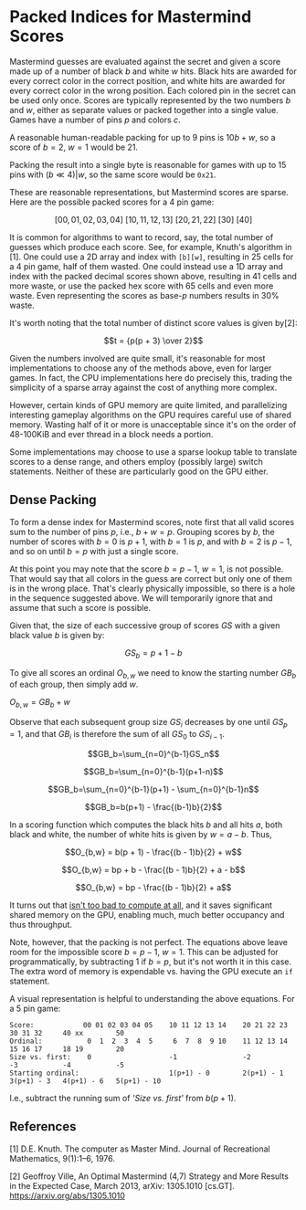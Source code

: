 # Packed Indices for Mastermind Scores

Mastermind guesses are evaluated against the secret and given a score made up of a number of black $b$ and white $w$
hits. Black hits are awarded for every correct color in the correct position, and white hits are awarded for every
correct color in the wrong position. Each colored pin in the secret can be used only once. Scores are typically
represented by the two numbers $b$ and $w$, either as separate values or packed together into a single value. Games have
a number of pins $p$ and colors $c$.

A reasonable human-readable packing for up to 9 pins is $10b + w$, so a score of $b = 2$, $w = 1$ would be 21.

Packing the result into a single byte is reasonable for games with up to 15 pins with $(b \ll 4) | w$, so the same score
would be `0x21`.

These are reasonable representations, but Mastermind scores are sparse. Here are the possible packed scores for a 4 pin
game:

$$[00, 01, 02, 03, 04]\ [10, 11, 12, 13]\ [20, 21, 22]\  [30]\ [40]$$

It is common for algorithms to want to record, say, the total number of guesses which produce each score. See, for
example, Knuth's algorithm in [1]. One could use a 2D array and index with `[b][w]`, resulting in 25 cells for a 4 pin
game, half of them wasted. One could instead use a 1D array and index with the packed decimal scores shown above,
resulting in 41 cells and more waste, or use the packed hex score with 65 cells and even more waste. Even representing
the scores as base-$p$ numbers results in 30% waste.

It's worth noting that the total number of distinct score values is given by[2]:

$$t = {p(p + 3) \over 2}$$

Given the numbers involved are quite small, it's reasonable for most implementations to choose any of the methods above,
even for larger games. In fact, the CPU implementations here do precisely this, trading the simplicity of a sparse array
against the cost of anything more complex.

However, certain kinds of GPU memory are quite limited, and parallelizing interesting gameplay algorithms on the GPU
requires careful use of shared memory. Wasting half of it or more is unacceptable since it's on the order of 48-100KiB
and ever thread in a block needs a portion.

Some implementations may choose to use a sparse lookup table to translate scores to a dense range, and others employ
(possibly large) switch statements. Neither of these are particularly good on the GPU either.

## Dense Packing

To form a dense index for Mastermind scores, note first that all valid scores sum to the number of pins $p$, i.e.,
$b + w = p$. Grouping scores by $b$, the number of scores with $b = 0$ is $p + 1$, with $b = 1$ is $p$, and with
$b = 2$ is $p - 1$, and so on until $b = p$ with just a single score.

At this point you may note that the score $b = p - 1$, $w = 1$, is not possible. That would say that all colors in the
guess are correct but only one of them is in the wrong place. That's clearly physically impossible, so there is a hole
in the sequence suggested above. We will temporarily ignore that and assume that such a score is possible.

Given that, the size of each successive group of scores $GS$ with a given black value $b$ is given by:

$$GS_b = p + 1 - b$$

To give all scores an ordinal $O_{b,w}$ we need to know the starting number $GB_b$ of each group, then simply add $w$.

$O_{b,w}=GB_b+w$

Observe that each subsequent group size $GS_i$ decreases by one until $GS_p = 1$, and that $GB_i$ is therefore the sum
of all $GS_0$ to $GS_{i - 1}$.

$$GB_b=\sum_{n=0}^{b-1}GS_n$$

$$GB_b=\sum_{n=0}^{b-1}(p+1-n)$$

$$GB_b=\sum_{n=0}^{b-1}(p+1) - \sum_{n=0}^{b-1}n$$

$$GB_b=b(p+1) - \frac{(b-1)b}{2}$$

In a scoring function which computes the black hits $b$ and all hits $a$, both black and white, the number of white hits
is given by $w = a - b$. Thus,

$$O_{b,w} = b(p + 1) - \frac{(b - 1)b}{2} + w$$

$$O_{b,w} = bp + b - \frac{(b - 1)b}{2} + a - b$$

$$O_{b,w} = bp - \frac{(b - 1)b}{2} + a$$

It turns out that [isn't too bad to compute at all](https://godbolt.org/z/ab5vTn), and it saves significant shared
memory on the GPU, enabling much, much better occupancy and thus throughput.

Note, however, that the packing is not perfect. The equations above leave room for the impossible score
$b = p - 1$, $w = 1$. This can be adjusted for programmatically, by subtracting $1$ if $b = p$, but it's not worth it in
this case. The extra word of memory is expendable vs. having the GPU execute an `if` statement.

A visual representation is helpful to understanding the above equations. For a 5 pin game:

```
Score:            00 01 02 03 04 05    10 11 12 13 14    20 21 22 23    30 31 32     40 xx        50
Ordinal:           0  1  2  3  4  5     6  7  8  9 10    11 12 13 14    15 16 17     18 19        20
Size vs. first:    0                   -1                -2             -3           -4           -5
Starting ordinal:                      1(p+1) - 0        2(p+1) - 1     3(p+1) - 3   4(p+1) - 6   5(p+1) - 10
```

I.e., subtract the running sum of *'Size vs. first'* from $b(p+1)$.

## References

[1] D.E. Knuth. The computer as Master Mind. Journal of Recreational Mathematics, 9(1):1–6, 1976.

[2] Geoffroy Ville, An Optimal Mastermind (4,7) Strategy and More Results in the Expected Case, March 2013, arXiv:
1305.1010 [cs.GT]. https://arxiv.org/abs/1305.1010

